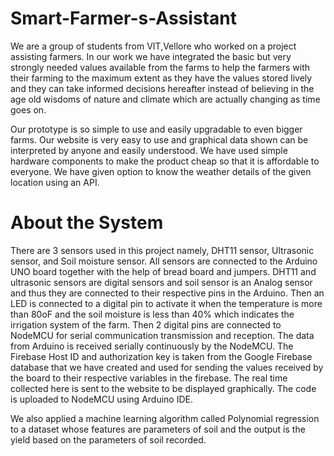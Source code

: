 # Smart-Farmer-s-Assistant
We are a group of students from VIT,Vellore who worked on a project assisting farmers. In our work we have integrated the basic but very strongly needed values available from the farms to help the farmers with their farming to the maximum extent as they have the values stored lively and they can take informed decisions hereafter instead of believing in the age old wisdoms of nature and climate which are actually changing as time goes on.

Our prototype is so simple to use and easily upgradable to even bigger farms. Our website is very easy to use and graphical data shown can be interpreted by anyone and
easily understood. We have used simple hardware components to make the product cheap so that it is affordable to everyone. We have given option to know the weather details of the given location using an API.

# About the System
There are 3 sensors used in this project namely, DHT11 sensor, Ultrasonic sensor, and Soil moisture sensor. 
All sensors are connected to the Arduino UNO board together with the help of bread board and jumpers. 
DHT11 and ultrasonic sensors are digital sensors and soil sensor is an Analog sensor and thus they are connected to their respective pins in the Arduino. 
Then an LED is connected to a digital pin to activate it when the temperature is more than 80oF and the soil moisture is less than 40% which indicates the irrigation system of the farm. 
Then 2 digital pins are connected to NodeMCU for serial communication transmission and reception.
The data from Arduino is received serially continuously by the NodeMCU. 
The Firebase Host ID and authorization key is taken from the Google Firebase database that we have created and
used for sending the values received by the board to their respective variables in the firebase.
The real time collected here is sent to the website to be displayed graphically. The code is
uploaded to NodeMCU using Arduino IDE.

We also applied a machine learning algorithm called Polynomial regression to a dataset whose features are parameters of soil and the output is the yield based on the parameters of soil recorded. 
